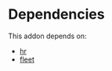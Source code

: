 # Dependencies

This addon depends on:

- [hr](https://github.com/bringout/oca-ocb-hr)
- [fleet](https://github.com/bringout/oca-ocb-vertical-industry)
